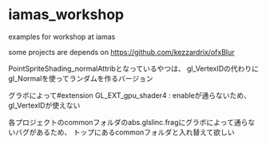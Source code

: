 # iamas_workshop
examples for workshop at iamas

some projects are depends on https://github.com/kezzardrix/ofxBlur

PointSpriteShading_normalAttribとなっているやつは、
gl_VertexIDの代わりにgl_Normalを使ってランダムを作るバージョン

グラボによって#extension GL_EXT_gpu_shader4 : enableが通らないため、gl_VertexIDが使えない

各プロジェクトのcommonフォルダのabs.glslinc.fragにグラボによって通らないバグがあるため、
トップにあるcommonフォルダと入れ替えて欲しい
